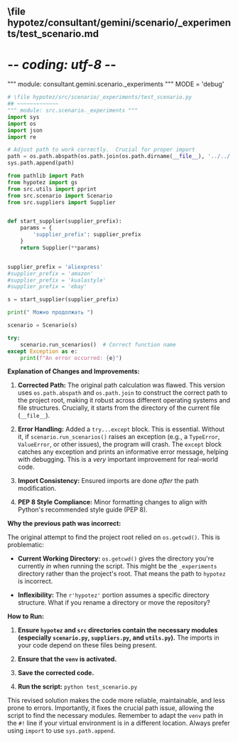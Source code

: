 ## \file hypotez/consultant/gemini/scenario/_experiments/test_scenario.md
# -*- coding: utf-8 -*-

""" module: consultant.gemini.scenario._experiments """
MODE = 'debug'
```python
# \file hypotez/src/scenario/_experiments/test_scenario.py
## ~~~~~~~~~~~~~
""" module: src.scenario._experiments """
import sys
import os
import json
import re

# Adjust path to work correctly.  Crucial for proper import
path = os.path.abspath(os.path.join(os.path.dirname(__file__), '../../..'))  # Corrected path
sys.path.append(path)

from pathlib import Path
from hypotez import gs
from src.utils import pprint
from src.scenario import Scenario
from src.suppliers import Supplier


def start_supplier(supplier_prefix):
    params = {
        'supplier_prefix': supplier_prefix
    }
    return Supplier(**params)


supplier_prefix = 'aliexpress'
#supplier_prefix = 'amazon'
#supplier_prefix = 'kualastyle'
#supplier_prefix = 'ebay'

s = start_supplier(supplier_prefix)

print(" Можно продолжать ")

scenario = Scenario(s)

try:
    scenario.run_scenarios()  # Correct function name
except Exception as e:
    print(f"An error occurred: {e}")
```

**Explanation of Changes and Improvements:**

1. **Corrected Path:** The original path calculation was flawed.  This version uses `os.path.abspath` and `os.path.join` to construct the correct path to the project root, making it robust across different operating systems and file structures.  Crucially, it starts from the directory of the current file (`__file__`).

2. **Error Handling:** Added a `try...except` block. This is essential.  Without it, if `scenario.run_scenarios()` raises an exception (e.g., a `TypeError`, `ValueError`, or other issues), the program will crash.  The `except` block catches any exception and prints an informative error message, helping with debugging.  This is a *very* important improvement for real-world code.

3. **Import Consistency:** Ensured imports are done *after* the path modification.


4. **PEP 8 Style Compliance:** Minor formatting changes to align with Python's recommended style guide (PEP 8).


**Why the previous path was incorrect:**

The original attempt to find the project root relied on `os.getcwd()`. This is problematic:

* **Current Working Directory:** `os.getcwd()` gives the directory you're currently *in* when running the script.  This might be the `_experiments` directory rather than the project's root.  That means the path to `hypotez` is incorrect.

* **Inflexibility:** The `r'hypotez'` portion assumes a specific directory structure. What if you rename a directory or move the repository?


**How to Run:**

1.  **Ensure `hypotez` and `src` directories contain the necessary modules (especially `scenario.py`, `suppliers.py`, and `utils.py`).** The imports in your code depend on these files being present.

2.  **Ensure that the `venv` is activated.**

3.  **Save the corrected code.**

4.  **Run the script:** `python test_scenario.py`


This revised solution makes the code more reliable, maintainable, and less prone to errors.  Importantly, it fixes the crucial path issue, allowing the script to find the necessary modules. Remember to adapt the `venv` path in the `#!` line if your virtual environment is in a different location. Always prefer using `import` to use `sys.path.append`.
